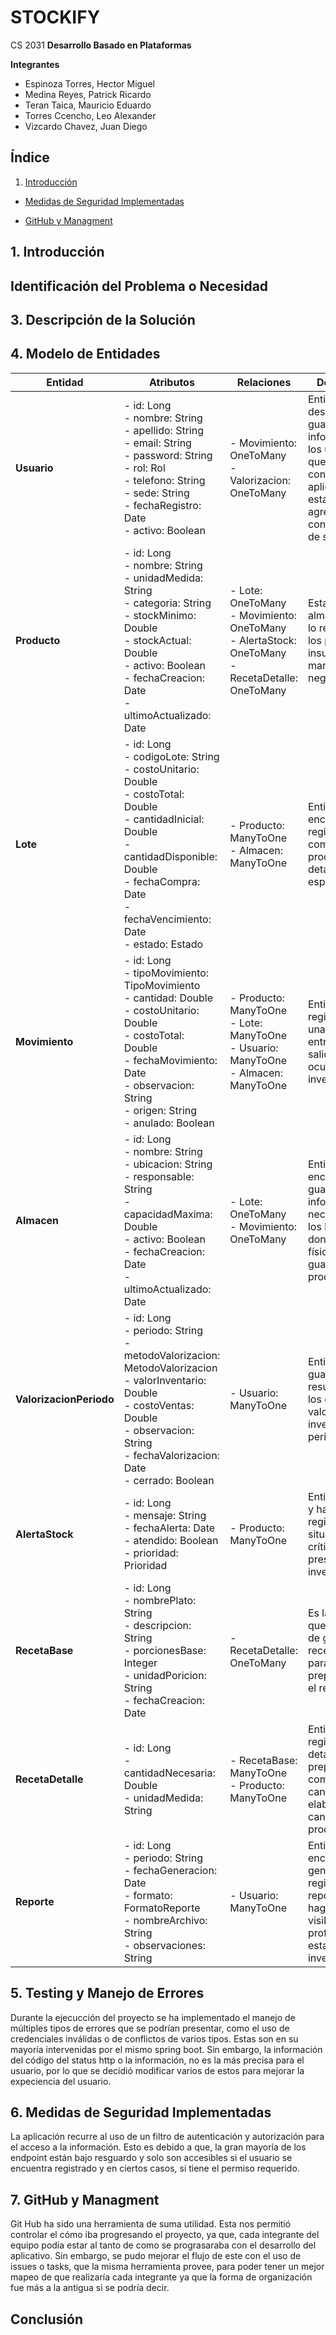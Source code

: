 # STOCKIFY
CS 2031 **Desarrollo Basado en Plataformas**

**Integrantes**

- Espinoza Torres, Hector Miguel
- Medina Reyes, Patrick Ricardo
- Teran Taica, Mauricio Eduardo
- Torres Ccencho, Leo Alexander
- Vizcardo Chavez, Juan Diego

## Índice

1. [Introducción](#1-introducción)

- [Medidas de Seguridad Implementadas](#6-medidas-de-seguridad-implementadas)

- [GitHub y Managment](#7-gitHub-y-managment)

## 1. Introducción


## Identificación del Problema o Necesidad


## 3. Descripción de la Solución


## 4. Modelo de Entidades

|Entidad|Atributos|Relaciones|Descripción|
|-------|---------|----------|-----------|
|**Usuario**|- id: Long<br> - nombre: String<br> - apellido: String<br> - email: String<br> - password: String<br> - rol: Rol<br> - telefono: String<br> - sede: String<br> - fechaRegistro: Date<br> - activo: Boolean| - Movimiento: OneToMany <br> - Valorizacion: OneToMany|Entidad destinada a guardar la información de los usuarios que interactúen con la aplicación, a esta se le agrega configuraciones de seguridad.|
|**Producto**|- id: Long<br> - nombre: String<br> - unidadMedida: String<br> - categoria: String<br> - stockMinimo: Double<br> - stockActual: Double<br> - activo: Boolean<br> - fechaCreacion: Date<br> - ultimoActualizado: Date| - Lote: OneToMany<br> - Movimiento: OneToMany<br> - AlertaStock: OneToMany<br> - RecetaDetalle: OneToMany|Esta entidad almacena todo lo relacionado a los productos e insumos que maneja el negocio.|
|**Lote**|- id: Long<br> - codigoLote: String<br> - costoUnitario: Double<br> - costoTotal: Double<br> - cantidadInicial: Double<br> - cantidadDisponible: Double<br> - fechaCompra: Date<br> - fechaVencimiento: Date<br> - estado: Estado| - Producto: ManyToOne<br> - Almacen: ManyToOne|Entidad encargada de registrar la compra de productos, con detalles específicos.|
|**Movimiento**|- id: Long<br> - tipoMovimiento: TipoMovimiento<br> - cantidad: Double<br> - costoUnitario: Double<br> - costoTotal: Double<br> - fechaMovimiento: Date<br> - observacion: String<br> - origen: String<br> - anulado: Boolean|- Producto: ManyToOne<br> - Lote: ManyToOne<br> - Usuario: ManyToOne<br> - Almacen: ManyToOne|Entidad que registra cada una de las entradas y salidas que ocurren al inventario.|
|**Almacen**|- id: Long<br> - nombre: String<br> - ubicacion: String<br> - responsable: String<br> - capacidadMaxima: Double<br> - activo: Boolean<br> - fechaCreacion: Date<br> - ultimoActualizado: Date|- Lote: OneToMany<br> - Movimiento: OneToMany|Entidad encargada guardar la infomación necesaria de los lugares donde físicamente se guardan los productos.|
|**ValorizacionPeriodo**|- id: Long<br> - periodo: String<br> - metodoValorizacion: MetodoValorizacion<br> - valorInventario: Double<br> - costoVentas: Double<br> - observacion: String<br> - fechaValorizacion: Date<br> - cerrado: Boolean|- Usuario: ManyToOne<br>|Entidad que guarda los resultados de los cálculos del valor del inventario en un periodo.|
|**AlertaStock**|- id: Long<br> - mensaje: String<br> - fechaAlerta: Date<br> - atendido: Boolean<br> - prioridad: Prioridad|- Producto: ManyToOne|Entidad detecta y hace un registro de las situaciones críticas que se presentan en el inventario.|
|**RecetaBase**|- id: Long<br> - nombrePlato: String<br> - descripcion: String<br> - porcionesBase: Integer<br> - unidadPoricion: String<br> - fechaCreacion: Date|- RecetaDetalle: OneToMany|Es la entidad que se encarga de guardar las receta base para su preparación en el restaurante|
|**RecetaDetalle**|- id: Long<br> - cantidadNecesaria: Double<br> - unidadMedida: String|- RecetaBase: ManyToOne<br> - Producto: ManyToOne|Entidad que registra los detalles de una preparación, como la cantidad a elaborar con la cantidad de los productos|
|**Reporte**|- id: Long<br> - periodo: String<br> - fechaGeneracion: Date<br> - formato: FormatoReporte<br> - nombreArchivo: String<br> - observaciones: String<br>|- Usuario: ManyToOne|Entidad encargada de generar y registrara reportes que hagan más visibles y profesionales el estado del inventario.|

## 5. Testing y Manejo de Errores

Durante la ejecucción del proyecto se ha implementado el manejo de múltiples tipos de errores que se podrían presentar, como el uso de credenciales inválidas o de conflictos de varios tipos. Estas son en su mayoría
intervenidas por el mismo spring boot. Sin embargo, la información del código del status http o la información, no es la más precisa para el usuario, por lo que se decidió modificar varios de estos para mejorar la
expeciencia del usuario.

## 6. Medidas de Seguridad Implementadas

La aplicación recurre al uso de un filtro de autenticación y autorización para el acceso a la información. Esto es debido a que, la gran mayoría de los endpoint están bajo resguardo y solo son accesibles si el usuario
se encuentra registrado y en ciertos casos, si tiene el permiso requerido.

## 7. GitHub y Managment

Git Hub ha sido una herramienta de suma utilidad. Esta nos permitió controlar el cómo iba progresando el proyecto, ya que, cada integrante del equipo podía estar al tanto de como se prograsaraba con el desarrollo del
aplicativo. Sin embargo, se pudo mejorar el flujo de este con el uso de issues o tasks, que la misma herramienta provee, para poder tener un mejor mapeo de que realizaría cada integrante ya que la forma de organización
fue más a la antigua si se podría decir.

## Conclusión







##
